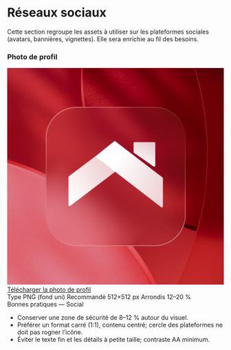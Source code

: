 # Réseaux sociaux

Cette section regroupe les assets à utiliser sur les plateformes sociales (avatars, bannières, vignettes). Elle sera enrichie au fil des besoins.

### Photo de profil

<div class="brand-grid">
  <div class="brand-card" style={{background: '#F8F8F8', color: '#1a1a1a'}}>
    <img src="/img/profile_picture.png" alt="Avatar officiel MeilleursBiens" style={{height: '120px', width: '120px', objectFit: 'cover', borderRadius: '20%'}} />
    <a download href="/img/profile_picture.png" title="Télécharger l’avatar social (PNG)">
      Télécharger la photo de profil
    </a>
    <div class="color-info">
      <span>Type PNG (fond uni)</span>
      <span>Recommandé 512×512 px</span>
      <span>Arrondis 12–20 %</span>
    </div>
  </div>

  <div class="brand-card brand-card__title" style={{background: '#F8F8F8', color: '#1a1a1a'}}>
    <div class="brand-title">Bonnes pratiques — Social</div>
    <div class="brand-paragraph">
      <ul>
        <li>Conserver une zone de sécurité de 8–12 % autour du visuel.</li>
        <li>Préférer un format carré (1:1), contenu centré; cercle des plateformes ne doit pas rogner l’icône.</li>
        <li>Éviter le texte fin et les détails à petite taille; contraste AA minimum.</li>
      </ul>
    </div>
  </div>
</div>